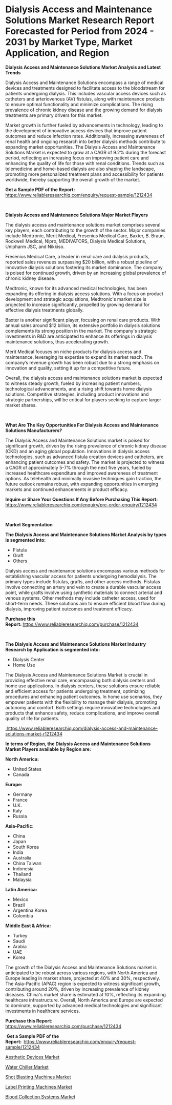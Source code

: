 <p><h1>Dialysis Access and Maintenance Solutions Market Research Report Forecasted for Period from 2024 -  2031 by Market Type, Market Application, and Region</h1></p><p><strong>Dialysis Access and Maintenance Solutions Market Analysis and Latest Trends</strong></p>
<p><p>Dialysis Access and Maintenance Solutions encompass a range of medical devices and treatments designed to facilitate access to the bloodstream for patients undergoing dialysis. This includes vascular access devices such as catheters and arteriovenous (AV) fistulas, along with maintenance products to ensure optimal functionality and minimize complications. The rising prevalence of chronic kidney disease and the growing demand for dialysis treatments are primary drivers for this market.</p><p>Market growth is further fueled by advancements in technology, leading to the development of innovative access devices that improve patient outcomes and reduce infection rates. Additionally, increasing awareness of renal health and ongoing research into better dialysis methods contribute to expanding market opportunities. The Dialysis Access and Maintenance Solutions Market is expected to grow at a CAGR of 9.2% during the forecast period, reflecting an increasing focus on improving patient care and enhancing the quality of life for those with renal conditions. Trends such as telemedicine and home-based dialysis are also shaping the landscape, promoting more personalized treatment plans and accessibility for patients worldwide, thereby supporting the overall growth of the market.</p></p>
<p><strong>Get a Sample PDF of the Report:&nbsp;</strong> <a href="https://www.reliableresearchiq.com/enquiry/request-sample/1212434?utm_campaign=1159&utm_medium=2&utm_source=Github&utm_content=ia&utm_term=17122024&utm_id=dialysis-access-and-maintenance-solutions">https://www.reliableresearchiq.com/enquiry/request-sample/1212434</a></p>
<p>&nbsp;</p>
<p><strong>Dialysis Access and Maintenance Solutions Major Market Players</strong></p>
<p><p>The dialysis access and maintenance solutions market comprises several key players, each contributing to the growth of the sector. Major companies include Medtronic, Merit Medical, Fresenius Medical Care, Baxter, B. Braun, Rockwell Medical, Nipro, MEDIVATORS, Dialysis Medical Solutions, Unipharm JSC, and Nikkiso. </p><p>Fresenius Medical Care, a leader in renal care and dialysis products, reported sales revenues surpassing $20 billion, with a robust pipeline of innovative dialysis solutions fostering its market dominance. The company is poised for continued growth, driven by an increasing global prevalence of chronic kidney disease.</p><p>Medtronic, known for its advanced medical technologies, has been expanding its offering in dialysis access solutions. With a focus on product development and strategic acquisitions, Medtronic's market size is projected to increase significantly, propelled by growing demand for effective dialysis treatments globally.</p><p>Baxter is another significant player, focusing on renal care products. With annual sales around $12 billion, its extensive portfolio in dialysis solutions complements its strong position in the market. The company's strategic investments in R&D are anticipated to enhance its offerings in dialysis maintenance solutions, thus accelerating growth.</p><p>Merit Medical focuses on niche products for dialysis access and maintenance, leveraging its expertise to expand its market reach. The company’s revenue growth has been robust due to a strong emphasis on innovation and quality, setting it up for a competitive future.</p><p>Overall, the dialysis access and maintenance solutions market is expected to witness steady growth, fueled by increasing patient numbers, technological advancements, and a rising shift towards home dialysis solutions. Competitive strategies, including product innovations and strategic partnerships, will be critical for players seeking to capture larger market shares.</p></p>
<p>&nbsp;</p>
<p><strong>What Are The Key Opportunities For Dialysis Access and Maintenance Solutions Manufacturers?</strong></p>
<p><p>The Dialysis Access and Maintenance Solutions market is poised for significant growth, driven by the rising prevalence of chronic kidney disease (CKD) and an aging global population. Innovations in dialysis access technologies, such as advanced fistula creation devices and catheters, are enhancing patient outcomes and safety. The market is projected to witness a CAGR of approximately 5-7% through the next five years, fueled by increased healthcare expenditure and improved awareness of treatment options. As telehealth and minimally invasive techniques gain traction, the future outlook remains robust, with expanding opportunities in emerging markets and continued enhancements in product efficacy.</p></p>
<p><strong>Inquire or Share Your Questions If Any Before Purchasing This Report:</strong> <a href="https://www.reliableresearchiq.com/enquiry/pre-order-enquiry/1212434?utm_campaign=1159&utm_medium=2&utm_source=Github&utm_content=ia&utm_term=17122024&utm_id=dialysis-access-and-maintenance-solutions">https://www.reliableresearchiq.com/enquiry/pre-order-enquiry/1212434</a></p>
<p>&nbsp;</p>
<p><strong>Market Segmentation</strong></p>
<p><strong>The Dialysis Access and Maintenance Solutions Market Analysis by types is segmented into:</strong></p>
<p><ul><li>Fistula</li><li>Graft</li><li>Others</li></ul></p>
<p><p>Dialysis access and maintenance solutions encompass various methods for establishing vascular access for patients undergoing hemodialysis. The primary types include fistulas, grafts, and other access methods. Fistulas involve connecting an artery and vein to create a durable vascular access point, while grafts involve using synthetic materials to connect arterial and venous systems. Other methods may include catheter access, used for short-term needs. These solutions aim to ensure efficient blood flow during dialysis, improving patient outcomes and treatment efficacy.</p></p>
<p><strong>Purchase this Report:&nbsp;</strong><a href="https://www.reliableresearchiq.com/purchase/1212434?utm_campaign=1159&utm_medium=2&utm_source=Github&utm_content=ia&utm_term=17122024&utm_id=dialysis-access-and-maintenance-solutions">https://www.reliableresearchiq.com/purchase/1212434</a></p>
<p>&nbsp;</p>
<p><strong>The Dialysis Access and Maintenance Solutions Market Industry Research by Application is segmented into:</strong></p>
<p><ul><li>Dialysis Center</li><li>Home Use</li></ul></p>
<p><p>The Dialysis Access and Maintenance Solutions Market is crucial in providing effective renal care, encompassing both dialysis centers and home use applications. In dialysis centers, these solutions ensure reliable and efficient access for patients undergoing treatment, optimizing procedures and enhancing patient outcomes. In home use scenarios, they empower patients with the flexibility to manage their dialysis, promoting autonomy and comfort. Both settings require innovative technologies and products that enhance safety, reduce complications, and improve overall quality of life for patients.</p></p>
<p><a href="https://www.reliableresearchiq.com/dialysis-access-and-maintenance-solutions-market-r1212434?utm_campaign=1159&utm_medium=2&utm_source=Github&utm_content=ia&utm_term=17122024&utm_id=dialysis-access-and-maintenance-solutions">&nbsp;https://www.reliableresearchiq.com/dialysis-access-and-maintenance-solutions-market-r1212434</a></p>
<p><strong>In terms of Region, the Dialysis Access and Maintenance Solutions Market Players available by Region are:</strong></p>
<p>
    <p> <strong> North America: </strong>
        <ul>
            <li>United States</li>
            <li>Canada</li>
        </ul>
        </p> 
    <p> <strong> Europe: </strong>
        <ul>
            <li>Germany</li>
            <li>France</li>
            <li>U.K.</li>
            <li>Italy</li>
            <li>Russia</li>
        </ul>
        </p> 
    <p> <strong> Asia-Pacific: </strong>
        <ul>
            <li>China</li>
            <li>Japan</li>
            <li>South Korea</li>
            <li>India</li>
            <li>Australia</li>
            <li>China Taiwan</li>
            <li>Indonesia</li>
            <li>Thailand</li>
            <li>Malaysia</li>
        </ul>
        </p> 
    <p> <strong> Latin America: </strong>
        <ul>
            <li>Mexico</li>
            <li>Brazil</li>
            <li>Argentina Korea</li>
            <li>Colombia</li>
        </ul>
        </p> 
    <p> <strong> Middle East & Africa: </strong>
        <ul>
            <li>Turkey</li>
            <li>Saudi</li>
            <li>Arabia</li>
            <li>UAE</li>
            <li>Korea</li>
        </ul>
    </p>
    </p>
<p><p>The growth of the Dialysis Access and Maintenance Solutions market is anticipated to be robust across various regions, with North America and Europe leading in market share, projected at 40% and 30%, respectively. The Asia-Pacific (APAC) region is expected to witness significant growth, contributing around 20%, driven by increasing prevalence of kidney diseases. China's market share is estimated at 10%, reflecting its expanding healthcare infrastructure. Overall, North America and Europe are expected to dominate, supported by advanced medical technologies and significant investments in healthcare services.</p></p>
<p><strong>Purchase this Report: </strong><a href="https://www.reliableresearchiq.com/purchase/1212434?utm_campaign=1159&utm_medium=2&utm_source=Github&utm_content=ia&utm_term=17122024&utm_id=dialysis-access-and-maintenance-solutions">https://www.reliableresearchiq.com/purchase/1212434</a></p>
<p>&nbsp;<strong>Get a Sample PDF of the Report:&nbsp;&nbsp;</strong><a href="https://www.reliableresearchiq.com/enquiry/request-sample/1212434?utm_campaign=1159&utm_medium=2&utm_source=Github&utm_content=ia&utm_term=17122024&utm_id=dialysis-access-and-maintenance-solutions">https://www.reliableresearchiq.com/enquiry/request-sample/1212434</a></p>
<p><strong></strong></p>
<p><p><a href="https://www.linkedin.com/pulse/unpacking-aesthetic-devices-market-growth-whats-behind-126-suzof?utm_campaign=1159&utm_medium=2&utm_source=Github&utm_content=ia&utm_term=17122024&utm_id=dialysis-access-and-maintenance-solutions">Aesthetic Devices Market</a></p><p><a href="https://www.linkedin.com/pulse/competitive-landscape-analysis-water-chiller-market-highlighting-g2pne?utm_campaign=1159&utm_medium=2&utm_source=Github&utm_content=ia&utm_term=17122024&utm_id=dialysis-access-and-maintenance-solutions">Water Chiller Market</a></p><p><a href="https://www.linkedin.com/pulse/detailed-report-shot-blasting-machines-market-types-applications-a64ve?utm_campaign=1159&utm_medium=2&utm_source=Github&utm_content=ia&utm_term=17122024&utm_id=dialysis-access-and-maintenance-solutions">Shot Blasting Machines Market</a></p><p><a href="https://www.linkedin.com/pulse/comprehensive-analysis-label-printing-machines-market-size-rexle?utm_campaign=1159&utm_medium=2&utm_source=Github&utm_content=ia&utm_term=17122024&utm_id=dialysis-access-and-maintenance-solutions">Label Printing Machines Market</a></p><p><a href="https://www.linkedin.com/pulse/insights-global-blood-collection-systems-market-forecasted-f4dtf?utm_campaign=1159&utm_medium=2&utm_source=Github&utm_content=ia&utm_term=17122024&utm_id=dialysis-access-and-maintenance-solutions">Blood Collection Systems Market</a></p></p>